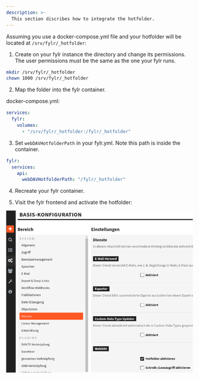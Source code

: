 ```yaml
---
description: >-
  This section discribes how to integrate the hotfolder.
---
```

Assuming you use a docker-compose.yml file and your hotfolder will be located at `/srv/fylr/_hotfolder`:


1. Create on your fylr instance the directory and change its permissions. The user permissions must be the same as the one your fylr runs.
```bash
mkdir /srv/fylr/_hotfolder
chown 1000 /srv/fylr/_hotfolder
```

2. Map the folder into the fylr container.
   
docker-compose.yml:
```yaml
services:
  fylr:
    volumes:
      - "/srv/fylr/_hotfolder:/fylr/_hotfolder"
```

3. Set `webDAVHotfolderPath` in your fylr.yml. Note this path is inside the container.
 
 ```yaml
 fylr:
   services:
     api:
       webDAVHotfolderPath: "/fylr/_hotfolder"
 ```

 4. Recreate your fylr container.

 5. Visit the fylr frontend and activate the hotfolder:

![Image](../../.gitbook/assets/fylr-integration_activate-hotfolder.png)
